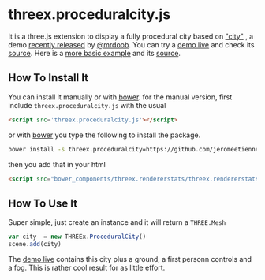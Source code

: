 threex.proceduralcity.js
========================

It is a three.js extension to display a fully procedural city based on 
["city"](http://www.mrdoob.com/lab/javascript/webgl/city/01/)
, a  demo [recently released](https://twitter.com/mrdoob/status/350730133319073792) by 
[@mrdoob](http://mrdoob.com).
You can try a
[demo live](https://jeromeetienne.github.io/threex.proceduralcity/examples/demo.html)
and check its 
[source](https://github.com/jeromeetienne/threex.proceduralcity/blob/master/examples/demo.html).
Here is a 
[more basic example](http://jeromeetienne.github.io/threex.proceduralcity/examples/basic.html) 
and its
[source](https://github.com/jeromeetienne/threex.proceduralcity/blob/master/examples/basic.html).

## How To Install It

You can install it manually or with
[bower](http://bower.io/).
for the manual version, first include ```threex.proceduralcity.js``` with the usual

```html
<script src='threex.proceduralcity.js'></script>
```

or with
[bower](http://bower.io/) 
you type the following to install the package.

```bash
bower install -s threex.proceduralcity=https://github.com/jeromeetienne/threex.proceduralcity/archive/master.zip
```

then you add that in your html

```html
<script src="bower_components/threex.rendererstats/threex.rendererstats.js"></script>
```

## How To Use It

Super simple, just create an instance and it will return a ```THREE.Mesh```

```javascript
var city  = new THREEx.ProceduralCity()
scene.add(city) 
```

The [demo live](https://jeromeetienne.github.io/threex.proceduralcity/examples/demo.html)
contains this city plus a ground, a first personn controls and a fog.
This is rather cool result for as little effort.


